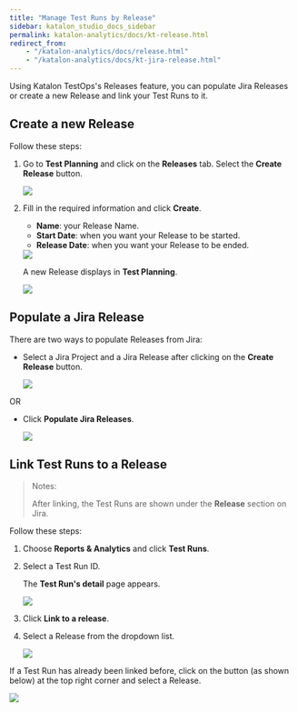 ```yaml
---
title: "Manage Test Runs by Release" 
sidebar: katalon_studio_docs_sidebar
permalink: katalon-analytics/docs/kt-release.html
redirect_from:
    - "/katalon-analytics/docs/release.html"
    - "/katalon-analytics/docs/kt-jira-release.html"
---
```


Using Katalon TestOps's Releases feature, you can populate Jira Releases or create a new Release and link your Test Runs to it.

## Create a new Release

Follow these steps:

1. Go to **Test Planning** and click on the **Releases** tab. Select the **Create Release** button.

    <img src="https://github.com/katalon-studio/docs-images/raw/master/katalon-analytics/docs/release/kt_test_plan_release_tab.png" width="" height="">

2. Fill in the required information and click **Create**.
    * **Name**: your Release Name.
    * **Start Date**: when you want your Release to be started.
    * **Release Date**: when you want your Release to be ended.

    <img src="https://github.com/katalon-studio/docs-images/raw/master/katalon-analytics/docs/release/kt_create_release.png" width="" height="">

    A new Release displays in **Test Planning**.

    <img src="https://github.com/katalon-studio/docs-images/raw/master/katalon-analytics/docs/release/kt_test_plan_release_list_create.png" width="" height="">

## Populate a Jira Release

There are two ways to populate Releases from Jira:

* Select a Jira Project and a Jira Release after clicking on the **Create Release** button.

    <img src="https://raw.githubusercontent.com/katalon-studio/docs-images/master/katalon-analytics/docs/release/release-create-jira.png" width="" height="">

OR

* Click **Populate Jira Releases**.

    <img src="https://raw.githubusercontent.com/katalon-studio/docs-images/master/katalon-analytics/docs/release/release-populate-jira.png" width="" height="">

## Link Test Runs to a Release

> Notes:
>
> After linking, the Test Runs are shown under the **Release** section on Jira.

Follow these steps:

1. Choose **Reports & Analytics** and click **Test Runs**.
2. Select a Test Run ID.

    The **Test Run's detail** page appears.

    <img src="https://raw.githubusercontent.com/katalon-studio/docs-images/master/katalon-analytics/docs/release/release-link-test-run.png" width="" height="">

3. Click **Link to a release**.

4. Select a Release from the dropdown list.

    <img src="https://raw.githubusercontent.com/katalon-studio/docs-images/master/katalon-analytics/docs/release/release-link-menu.png" width="" height="">

If a Test Run has already been linked before, click on the button (as shown below) at the top right corner and select a Release.

<img src="https://github.com/katalon-studio/docs-images/raw/master/katalon-analytics/docs/release/kt_test_run_link_release1.png" width="" height="">
